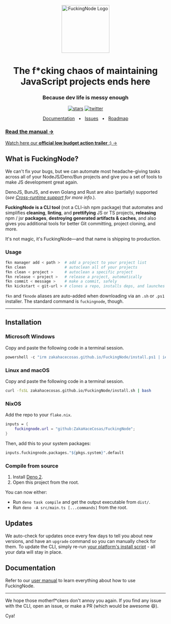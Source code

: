<!-- markdownlint-disable md033 md041-->
<p align="center">
  <a href="https://zakahacecosas.github.io/FuckingNode">
    <img src="https://raw.githubusercontent.com/ZakaHaceCosas/FuckingNode/refs/heads/master/docs/fkn_logo_light.png" alt="FuckingNode Logo" height=150>
    </a>
</p>
<h1 align="center">The f*cking chaos of maintaining JavaScript projects ends here</h1>
<h3 align="center">Because dev life is messy enough</h3>

<div align="center">

[![stars](https://img.shields.io/github/stars/ZakaHaceCosas/FuckingNode)](https://github.com/ZakaHaceCosas/FuckingNode/stargazers) [![twitter](https://img.shields.io/twitter/follow/FuckingNode)](https://x.com/FuckingNode)

</div>

<div align="center">

[Documentation](https://zakahacecosas.github.io/FuckingNode/manual) &nbsp;&nbsp;•&nbsp;&nbsp; [Issues](https://github.com/ZakaHaceCosas/FuckingNode/issues/new) &nbsp;&nbsp;•&nbsp;&nbsp; [Roadmap](https://zakahacecosas.github.io/FuckingNode/roadmap)

</div>

### [Read the manual →](https://zakahacecosas.github.io/FuckingNode/manual)

[Watch here our **official low budget action trailer** :) →](https://youtube.com/watch?v=_lppvGYUXNk)

## What is FuckingNode?

We can't fix your bugs, but we can automate most headache-giving tasks across all of your NodeJS/Deno/Bun projects and give you a set of tools to make JS development great again.

DenoJS, BunJS, and even Golang and Rust are also (partially) supported (_see [Cross-runtime support](https://zakahacecosas.github.io/FuckingNode/cross-platform/) for more info._).

**FuckingNode is a CLI tool** (not a CLI-ish npm package) that automates and simplifies **cleaning**, **linting**, and **prettifying** JS or TS projects, **releasing** npm / jsr **packages**, **destroying generated artifacts & caches**, <!-- **understanding security audits**, --> and also gives you additional tools for better Git committing, project cloning, and more.

It's not magic, it's FuckingNode—and that name is shipping to production.

### Usage

```bash
fkn manager add < path >  # add a project to your project list
fkn clean                 # autoclean all of your projects
fkn clean < project >     # autoclean a specific project
fkn release < project >   # release a project, automatically
fkn commit < message >    # make a commit, safely
fkn kickstart < git-url > # clones a repo, installs deps, and launches your fav editor instantly
```

`fkn` and `fknode` aliases are auto-added when downloading via an `.sh` or `.ps1` installer. The standard command is `fuckingnode`, though.

---

## Installation

### Microsoft Windows

Copy and paste the following code in a terminal session.

```powershell
powershell -c "irm zakahacecosas.github.io/FuckingNode/install.ps1 | iex"
```

### Linux and macOS

Copy and paste the following code in a terminal session.

```bash
curl -fsSL zakahacecosas.github.io/FuckingNode/install.sh | bash
```

### NixOS

Add the repo to your `flake.nix`.

```nix
inputs = {
    fuckingnode.url = "github:ZakaHaceCosas/FuckingNode";
}
```

Then, add this to your system packages:

```nix
inputs.fuckingnode.packages."${pkgs.system}".default
```

### Compile from source

1. Install [Deno 2](https://docs.deno.com/runtime/).
2. Open this project from the root.

You can now either:

- Run `deno task compile` and get the output executable from `dist/`.
- Run `deno -A src/main.ts [...commands]` from the root.

## Updates

We auto-check for updates once every few days to tell you about new versions, and have an `upgrade` command so you can manually check for them. To update the CLI, simply re-run [your platform's install script](#installation) - all your data will stay in place.

## Documentation

Refer to our [user manual](https://zakahacecosas.github.io/FuckingNode/manual) to learn everything about how to use FuckingNode.

---

We hope those motherf\*ckers don't annoy you again. If you find any issue with the CLI, open an issue, or make a PR (which would be awesome :smile:).

Cya!
